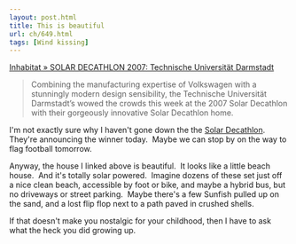```yaml
---
layout: post.html
title: This is beautiful
url: ch/649.html
tags: [Wind kissing]
---
```

[Inhabitat » SOLAR DECATHLON 2007: Technische Universität Darmstadt](http://www.inhabitat.com/2007/10/19/solar-decathlon-technische-universitat-darmstadt/)

> Combining the manufacturing expertise of Volkswagen with a stunningly modern design sensibility, the Technische Universität Darmstadt’s wowed the crowds this week at the 2007 Solar Decathlon with their gorgeously innovative Solar Decathlon home.

I'm not exactly sure why I haven't gone down the the [Solar Decathlon](http://www.solardecathlon.org/).  They're announcing the winner today.  Maybe we can stop by on the way to flag football tomorrow.

Anyway, the house I linked above is beautiful.  It looks like a little beach house.  And it's totally solar powered.  Imagine dozens of these set just off a nice clean beach, accessible by foot or bike, and maybe a hybrid bus, but no driveways or street parking.  Maybe there's a few Sunfish pulled up on the sand, and a lost flip flop next to a path paved in crushed shells.

If that doesn't make you nostalgic for your childhood, then I have to ask what the heck you did growing up.
